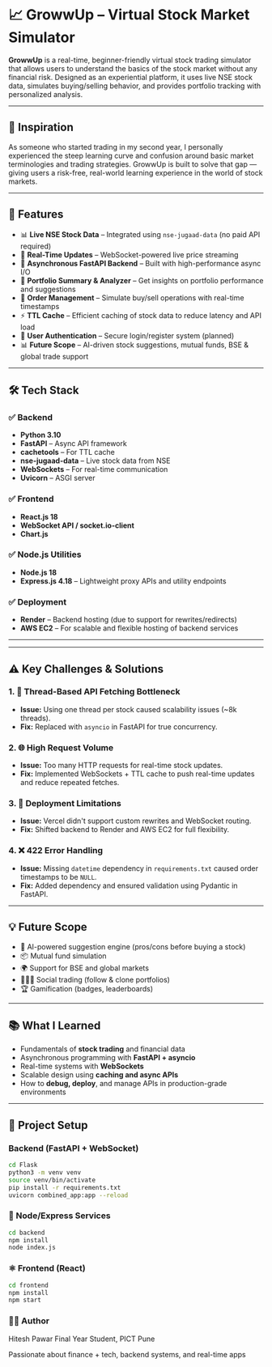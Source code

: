 # 📈 GrowwUp – Virtual Stock Market Simulator

**GrowwUp** is a real-time, beginner-friendly virtual stock trading simulator that allows users to understand the basics of the stock market without any financial risk. Designed as an experiential platform, it uses live NSE stock data, simulates buying/selling behavior, and provides portfolio tracking with personalized analysis.

---

## 🚀 Inspiration

As someone who started trading in my second year, I personally experienced the steep learning curve and confusion around basic market terminologies and trading strategies. GrowwUp is built to solve that gap — giving users a risk-free, real-world learning experience in the world of stock markets.

---

## 🎯 Features

- 📊 **Live NSE Stock Data** – Integrated using `nse-jugaad-data` (no paid API required)
- 🔁 **Real-Time Updates** – WebSocket-powered live price streaming
- 🚀 **Asynchronous FastAPI Backend** – Built with high-performance async I/O
- 🧠 **Portfolio Summary & Analyzer** – Get insights on portfolio performance and suggestions
- 🔄 **Order Management** – Simulate buy/sell operations with real-time timestamps
- ⚡ **TTL Cache** – Efficient caching of stock data to reduce latency and API load
- 🔐 **User Authentication** – Secure login/register system (planned)
- 📊 **Future Scope** – AI-driven stock suggestions, mutual funds, BSE & global trade support

---

## 🛠 Tech Stack

### ✅ Backend
- **Python 3.10**
- **FastAPI** – Async API framework
- **cachetools** – For TTL cache
- **nse-jugaad-data** – Live stock data from NSE
- **WebSockets** – For real-time communication
- **Uvicorn** – ASGI server

### ✅ Frontend
- **React.js 18**
- **WebSocket API / socket.io-client**
- **Chart.js**

### ✅ Node.js Utilities
- **Node.js 18**
- **Express.js 4.18** – Lightweight proxy APIs and utility endpoints

### ✅ Deployment
- **Render** – Backend hosting (due to support for rewrites/redirects)
- **AWS EC2** – For scalable and flexible hosting of backend services

---

---

## ⚠️ Key Challenges & Solutions

### 1. 🧵 Thread-Based API Fetching Bottleneck
- **Issue:** Using one thread per stock caused scalability issues (~8k threads).
- **Fix:** Replaced with `asyncio` in FastAPI for true concurrency.

### 2. 🌐 High Request Volume
- **Issue:** Too many HTTP requests for real-time stock updates.
- **Fix:** Implemented WebSockets + TTL cache to push real-time updates and reduce repeated fetches.

### 3. 🚧 Deployment Limitations
- **Issue:** Vercel didn't support custom rewrites and WebSocket routing.
- **Fix:** Shifted backend to Render and AWS EC2 for full flexibility.

### 4. ❌ 422 Error Handling
- **Issue:** Missing `datetime` dependency in `requirements.txt` caused order timestamps to be `NULL`.
- **Fix:** Added dependency and ensured validation using Pydantic in FastAPI.

---

## 💡 Future Scope

- 🧠 AI-powered suggestion engine (pros/cons before buying a stock)
- 📦 Mutual fund simulation
- 🌍 Support for BSE and global markets
- 🧑‍🤝‍🧑 Social trading (follow & clone portfolios)
- 🏆 Gamification (badges, leaderboards)

---

## 📚 What I Learned

- Fundamentals of **stock trading** and financial data
- Asynchronous programming with **FastAPI + asyncio**
- Real-time systems with **WebSockets**
- Scalable design using **caching and async APIs**
- How to **debug, deploy**, and manage APIs in production-grade environments

---

## 📁 Project Setup

### Backend (FastAPI + WebSocket)
```bash
cd Flask
python3 -m venv venv
source venv/bin/activate
pip install -r requirements.txt
uvicorn combined_app:app --reload

```

### 🌲 Node/Express Services

```bash
cd backend
npm install
node index.js
```

### ⚛️ Frontend (React)

```bash
cd frontend
npm install
npm start
```
### 🙋‍♂️ Author
Hitesh Pawar
Final Year Student, PICT Pune

Passionate about finance + tech, backend systems, and real-time apps

